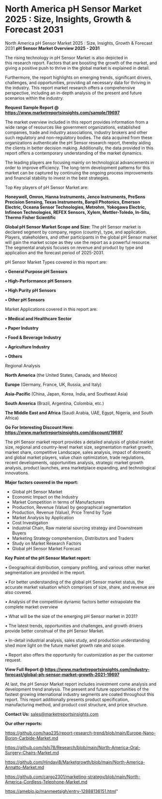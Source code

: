# North America pH Sensor Market 2025 : Size, Insights, Growth & Forecast 2031
North America pH Sensor Market 2025 : Size, Insights, Growth & Forecast 2031
<Strong> pH Sensor Market Overview 2025 - 2031</strong>

The rising technology in pH Sensor Market is also depicted in this research report. Factors that are boosting the growth of the market, and giving a positive push to thrive in the global market is explained in detail.

Furthermore, the report highlights on emerging trends, significant drivers, challenges, and opportunities, providing all necessary data for thriving in the industry. This report market research offers a comprehensive perspective, including an in-depth analysis of the present and future scenarios within the industry.

<strong>Request Sample Report @ <a href=https://www.marketreportsinsights.com/sample/19697>https://www.marketreportsinsights.com/sample/19697</a></strong>

The market overview included in this report provides information from a wide range of resources like government organizations, established companies, trade and industry associations, industry brokers and other such regulatory and non-regulatory bodies. The data acquired from these organizations authenticate the pH Sensor research report, thereby aiding the clients in better decision making. Additionally, the data provided in this report offers a contemporary understanding of the market dynamics.

The leading players are focusing mainly on technological advancements in order to improve efficiency. The long-term development patterns for this market can be captured by continuing the ongoing process improvements and financial stability to invest in the best strategies.

Top Key players of pH Sensor Market are:

<strong>Honeywell, Omron, Hanna Instruments, Jenco Instruments, PreSens Precision Sensing, Texas Instruments, Banpil Photonics, Emerson Electric, Oceana Sensor Technologies, Metrohm, Yokogawa Electric, Infineon Technologies, REFEX Sensors, Xylem, Mettler-Toledo, In-Situ, Thermo Fisher Scientific</strong>

<strong><b>Global pH Sensor Market Scope and Size:</b></strong>
The pH Sensor market is declared segment by company, region (country), type, and application. Players, stakeholders, and other participants in the global pH Sensor market will gain the market scope as they use the report as a powerful resource. The segmental analysis focuses on revenue and product by type and application and the forecast period of 2025-2031.

pH Sensor Market Types covered in this report are:

<strong>• General Purpose pH Sensors

• High-Performance pH Sensors

• High Purity pH Sensors

• Other pH Sensors</strong>

Market Applications covered in this report are:

<strong>• Medical and Healthcare Sector

• Paper Industry

• Food & Beverage Industry

• Agriculture Industry

• Others</strong> 

Regional Analysis

<strong>North America</strong> (the United States, Canada, and Mexico)

<strong>Europe</strong> (Germany, France, UK, Russia, and Italy)

<strong>Asia-Pacific</strong> (China, Japan, Korea, India, and Southeast Asia)

<strong>South America</strong> (Brazil, Argentina, Colombia, etc.)

<strong>The Middle East and Africa</strong> (Saudi Arabia, UAE, Egypt, Nigeria, and South Africa)

<strong>Go For Interesting Discount Here: <a href=https://www.marketreportsinsights.com/discount/19697>https://www.marketreportsinsights.com/discount/19697</a></strong>

The pH Sensor market report provides a detailed analysis of global market size, regional and country-level market size, segmentation market growth, market share, competitive Landscape, sales analysis, impact of domestic and global market players, value chain optimization, trade regulations, recent developments, opportunities analysis, strategic market growth analysis, product launches, area marketplace expanding, and technological innovations.

<strong><b>Major factors covered in the report:</b></strong>
<ul>
  <li>Global pH Sensor Market </li>
  <li>Economic Impact on the Industry</li>
  <li>Market Competition in terms of Manufacturers</li>
  <li>Production, Revenue (Value) by geographical segmentation</li>
  <li>Production, Revenue (Value), Price Trend by Type</li>
  <li>Market Analysis by Application</li>
  <li>Cost Investigation</li>
  <li>Industrial Chain, Raw material sourcing strategy and Downstream Buyers</li>
  <li>Marketing Strategy comprehension, Distributors and Traders</li>
  <li>Study on Market Research Factors</li>
  <li>Global pH Sensor Market Forecast</li>
</ul>

<strong><b>Key Point of the pH Sensor Market report:</b></strong>

• Geographical distribution, company profiling, and various other market segmentation are provided in the report.

• For better understanding of the global pH Sensor market status, the accurate market valuation which comprises of size, share, and revenue are also covered.

• Analysis of the competitive dynamic factors better extrapolate the complete market overview

• What will be the size of the emerging pH Sensor market in 2031?

• The latest trends, opportunities and challenges, and growth drivers provide better construal of the pH Sensor Market.

• In-detail industrial analysis, sales study, and production understanding shed more light on the future market growth rate and scope.

• Report also offers the opportunity for customization as per the customer request.

<strong><b>View Full Report @ <a href=https://www.marketreportsinsights.com/industry-forecast/global-ph-sensor-market-growth-2021-19697>https://www.marketreportsinsights.com/industry-forecast/global-ph-sensor-market-growth-2021-19697</a></b></strong>


At last, the pH Sensor Market report includes investment come analysis and development trend analysis. The present and future opportunities of the fastest growing international industry segments are coated throughout this report. This report additionally presents product specification, manufacturing method, and product cost structure, and price structure.

<strong>Contact Us:</strong>
sales@marketreportsinsights.com

<strong>Our other reports:</strong>

<a href=https://github.com/haq235/report-research-trend/blob/main/Europe-Nano-Boron-Carbide-Market.md>https://github.com/haq235/report-research-trend/blob/main/Europe-Nano-Boron-Carbide-Market.md</a>

<a href=https://github.com/Ishi78/Research/blob/main/North-America-Oral-Surgery-Chairs-Market.md>https://github.com/Ishi78/Research/blob/main/North-America-Oral-Surgery-Chairs-Market.md</a>

<a href=https://github.com/Hindavi8/Marketgrowth/blob/main/North-America-Annatto-Market.md>https://github.com/Hindavi8/Marketgrowth/blob/main/North-America-Annatto-Market.md</a>

<a href=https://github.com/cargo2301/marketing-strategy/blob/main/North-America-Cordless-Telephone-Market.md>https://github.com/cargo2301/marketing-strategy/blob/main/North-America-Cordless-Telephone-Market.md</a>

<a href=https://ameblo.jp/manmeetsigh/entry-12888136151.html>https://ameblo.jp/manmeetsigh/entry-12888136151.html</a>"
